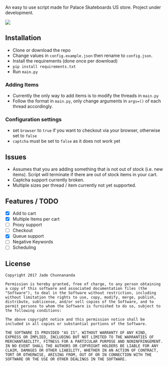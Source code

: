 An easy to use script made for Palace Skateboards US store. Project under development.

![](https://gfycat.com/KeySereneBernesemountaindog)

## Installation
- Clone or download the repo
- Change values in ```config.example.json``` then rename to ```config.json```.
- Install the requirements (done once per download)
- ```pip install requirements.txt```
- Run ```main.py```

### Adding Items
- Currently the only way to add items is to modify the threads in ```main.py```
- Follow the format in ```main.py```, only change arguments in ```args=()``` of each thread accordingly.

### Configuration settings
- set ```browser``` to ```true``` if you want to checkout via your browser, otherwise set to ```false```
- ```captcha``` must be set to ```false``` as it does not work yet

## Issues
- Assumes that you are adding something that is not out of stock (i.e. new items). Script will terminate if there are out of stock items in your cart.
- Captcha support currently broken.
- Multiple sizes per thread / item currently not yet supported.

## Features / TODO

- [x] Add to cart
- [x] Multiple Items per cart
- [ ] Proxy support
- [ ] Checkout
- [x] Queue support
- [ ] Negative Keywords
- [ ] Scheduling

## License
```
Copyright 2017 Jade Chunnananda

Permission is hereby granted, free of charge, to any person obtaining a copy of this software and associated documentation files (the "Software"), to deal in the Software without restriction, including without limitation the rights to use, copy, modify, merge, publish, distribute, sublicense, and/or sell copies of the Software, and to permit persons to whom the Software is furnished to do so, subject to the following conditions:

The above copyright notice and this permission notice shall be included in all copies or substantial portions of the Software.

THE SOFTWARE IS PROVIDED "AS IS", WITHOUT WARRANTY OF ANY KIND, EXPRESS OR IMPLIED, INCLUDING BUT NOT LIMITED TO THE WARRANTIES OF MERCHANTABILITY, FITNESS FOR A PARTICULAR PURPOSE AND NONINFRINGEMENT. IN NO EVENT SHALL THE AUTHORS OR COPYRIGHT HOLDERS BE LIABLE FOR ANY CLAIM, DAMAGES OR OTHER LIABILITY, WHETHER IN AN ACTION OF CONTRACT, TORT OR OTHERWISE, ARISING FROM, OUT OF OR IN CONNECTION WITH THE SOFTWARE OR THE USE OR OTHER DEALINGS IN THE SOFTWARE.
```
